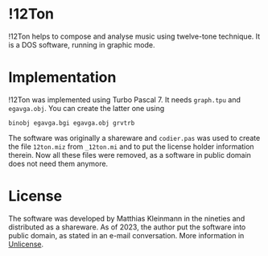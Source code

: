 # !12Ton

!12Ton helps to compose and analyse music using twelve-tone technique. It is a DOS software, running in graphic mode.

# Implementation

!12Ton was implemented using Turbo Pascal 7. It needs `graph.tpu` and `egavga.obj`. You can create the latter one using

```
binobj egavga.bgi egavga.obj grvtrb
```

The software was originally a shareware and `codier.pas` was used to create the file `12ton.miz` from `_12ton.mi` and to put the license holder information therein. Now all these files were removed, as a software in public domain does not need them anymore.

# License

The software was developed by Matthias Kleinmann in the nineties and distributed as a shareware. As of 2023, the author put the software into public domain, as stated in an e-mail conversation. More information in [Unlicense](LICENSE).


